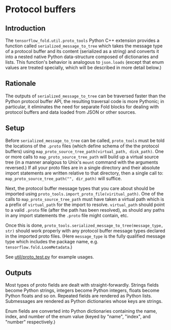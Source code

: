 # Protocol buffers

## Introduction

The `tensorflow_fold.util.proto_tools` Python C++ extension provides a function
called `serialized_message_to_tree` which takes the message type of a protocol
buffer and its content (serialized as a string) and converts it into a nested
native Python data-structure composed of dictionaries and lists.  This
function's behavior is analogous to `json.loads` (except that enum values are
treated specially, which will be described in more detail below.)

## Rationale

The outputs of `serialized_message_to_tree` can be traversed faster than the
Python protocol buffer API, the resulting traversal code is more Pythonic; in
particular, it eliminates the need for separate Fold blocks for dealing with
protocol buffers and data loaded from JSON or other sources.

## Setup

Before `serialized_message_to_tree` can be called, `proto_tools` must be told
the locations of the `.proto` files (which define schema of the the protocol
buffers) using `map_proto_source_tree_path(virtual_path, disk_path)`.  One or
more calls to `map_proto_source_tree_path` will build up a virtual source tree
(in a manner analgous to Unix's `mount` command with the arguments reversed.)
If all your proto files are in a single directory and their absolute import
statements are written relative to that directory, then a single call to:
`map_proto_source_tree_path("", dir_path)` will suffice.

Next, the protocol buffer message types that you care about should be imported
using `proto_tools.import_proto_file(viritual_path)`.  One of the calls to
`map_proto_source_tree_path` must have taken a virtual path which is a prefix of
`virtual_path` for the import to resolve.  `virtual_path` should point to a
valid `.proto` file (after the path has been resolved), as should any paths in
any import statements the `.proto` file might contain, etc.

Once this is done, `proto_tools.serialized_message_to_tree(message_type,
str)` should work properly with any protocol buffer message types declared in
the imported proto files.  (Here `message_type` is the fully qualified message
type which includes the package name, e.g. `tensorflow.fold.LoomMetadata`.)

See [util/proto\_test.py](../util/proto_test.py) for example usages.

## Outputs

Most types of proto fields are dealt with straight-forwardly.  Strings fields
become Python strings, integers become Python integers, floats become Python
floats and so on.  Repeated fields are rendered as Python lists.  Submessages
are rendered as Python dictionaries whose keys are strings.

Enum fields are converted into Python dictionaries containing the name, index,
and number of the enum value (keyed by "name", "index", and "number"
respectively.)
